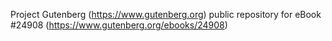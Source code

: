Project Gutenberg (https://www.gutenberg.org) public repository for eBook #24908 (https://www.gutenberg.org/ebooks/24908)
